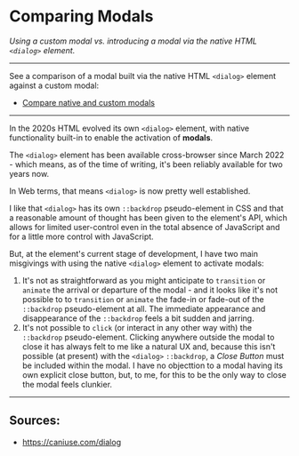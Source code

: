 # Comparing Modals
_Using a custom modal vs. introducing a modal via the native HTML `<dialog>` element._

________

See a comparison of a modal built via the native HTML `<dialog>` element against a custom modal:

- <a href="https://rouninmedia.github.io/comparing-modals/comparing-modals.html" target="_blank">Compare native and custom modals</a>

________

In the 2020s HTML evolved its own `<dialog>` element, with native functionality built-in to enable the activation of **modals**.

The `<dialog>` element has been available cross-browser since March 2022 - which means, as of the time of writing, it's been reliably available for two years now.

In Web terms, that means `<dialog>` is now pretty well established.

I like that `<dialog>` has its own `::backdrop` pseudo-element in CSS and that a reasonable amount of thought has been given to the element's API, which allows for limited user-control even in the total absence of JavaScript and for a little more control with JavaScript.

But, at the element's current stage of development, I have two main misgivings with using the native `<dialog>` element to activate modals:

 1. It's not as straightforward as you might anticipate to `transition` or `animate` the arrival or departure of the modal - and it looks like it's not possible to to `transition` or `animate` the fade-in or fade-out of the `::backdrop` pseudo-element at all. The immediate appearance and disappearance of the `::backdrop` feels a bit sudden and jarring.
 2. It's not possible to `click` (or interact in any other way with) the `::backdrop` pseudo-element. Clicking anywhere outside the modal to close it has always felt to me like a natural UX and, because this isn't possible (at present) with the `<dialog>` `::backdrop`, a _Close Button_ must be included within the modal. I have no objecttion to a modal having its own explicit close button, but, to me, for this to be the only way to close the modal feels clunkier.


______

## Sources:

 - https://caniuse.com/dialog
